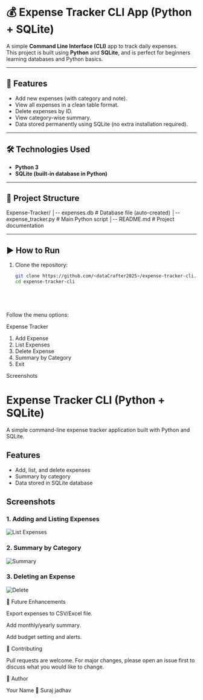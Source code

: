 # 💰 Expense Tracker CLI App (Python + SQLite)

A simple **Command Line Interface (CLI)** app to track daily expenses.  
This project is built using **Python** and **SQLite**, and is perfect for beginners learning databases and Python basics.  

---

## 🚀 Features
- Add new expenses (with category and note).
- View all expenses in a clean table format.
- Delete expenses by ID.
- View category-wise summary.
- Data stored permanently using SQLite (no extra installation required).

---

## 🛠️ Technologies Used
- **Python 3**
- **SQLite (built-in database in Python)**

---

## 📂 Project Structure

Expense-Tracker/
│-- expenses.db # Database file (auto-created)
│-- expense_tracker.py # Main Python script
│-- README.md # Project documentation




---

## ▶️ How to Run
1. Clone the repository:
   ```bash
   git clone https://github.com/<dataCrafter2025>/expense-tracker-cli.git
   cd expense-tracker-cli
   
   
   
  
Follow the menu options:

Expense Tracker
1. Add Expense
2. List Expenses
3. Delete Expense
4. Summary by Category
5. Exit


Screenshots 


# Expense Tracker CLI (Python + SQLite)

A simple command-line expense tracker application built with Python and SQLite.

## Features
- Add, list, and delete expenses
- Summary by category
- Data stored in SQLite database

## Screenshots
### 1. Adding and Listing Expenses
![List Expenses](screenshots/List_Expense.png)

### 2. Summary by Category
![Summary](screenshots/summary_by_category.png)

### 3. Deleting an Expense
![Delete](screenshots/Delete_Expense.png)































📌 Future Enhancements

Export expenses to CSV/Excel file.

Add monthly/yearly summary.

Add budget setting and alerts.





🤝 Contributing

Pull requests are welcome. For major changes, please open an issue first to discuss what you would like to change.


🧑 Author

Your Name
🔗 Suraj jadhav































